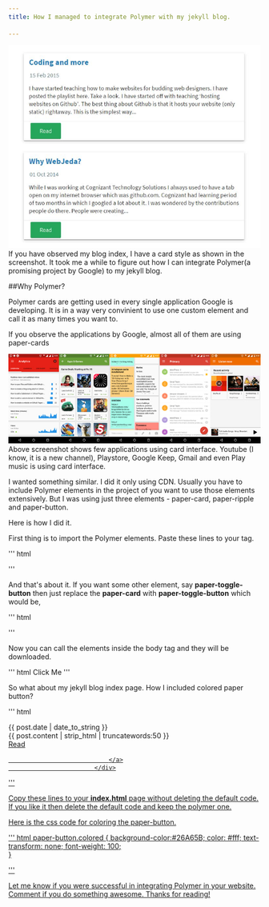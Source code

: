 ```yaml
---
title: How I managed to integrate Polymer with my jekyll blog.

---
```


![How I managed to integrate Polymer with github pages jekyll](/images/github-pages-polymer.JPG)
<i class="fa fa-quote-left fa-3x fa-pull-left fa-border"></i> If you have observed my blog index, I have a card style as shown in the screenshot. It took me a while to figure out how I can integrate Polymer(a promising project by Google) to my jekyll blog.

##Why Polymer?

Polymer cards are getting used in every single application Google is developing. It is in a way very convinient to use one custom element and call it as many times you want to.

If you observe the applications by Google, almost all of them are using paper-cards

![Applications that are using polymer](/images/applications-using-polymer-cards-screenshot.jpg)
Above screenshot shows few applications using card interface. Youtube (I know, it is a new channel), Playstore, Google Keep, Gmail and even Play music is using card interface.

I wanted something similar. I did it only using CDN. Usually you have to include Polymer elements in the project of you want to use those elements extensively. But I was using just three elements - paper-card, paper-ripple and paper-button.

Here is how I did it.

First thing is to import the Polymer elements. Paste these lines to your **<head>** tag.

''' html
<link rel="import" href="https://cdn.rawgit.com/download/polymer-cdn/1.1.4/lib/paper-card/paper-card.html" />
<link rel="import" href="https://cdn.rawgit.com/download/polymer-cdn/1.1.4/lib/paper-button/paper-button.html" />
'''

And that's about it. If you want some other element, say **paper-toggle-button** then just replace the **paper-card** with **paper-toggle-button** which would be,

''' html
<link rel="import" href="https://cdn.rawgit.com/download/polymer-cdn/1.1.4/lib/paper-toggle-button/paper-toggle-button.html" />
'''

Now you can call the elements inside the body tag and they will be downloaded. 

''' html
<paper-button>Click Me</paper-button>
'''

So what about my jekyll blog index page. How I included colored paper button?

''' html

 <paper-card heading="{{ post.title }}">
        <time datetime="{{ post.date | date_to_xmlschema }}" >{{ post.date | date_to_string }}</time>
                    <div class="card-content">{{ post.content | strip_html | truncatewords:50 }}</div>
                            <div class="card-actions">
                                <a href="{% if site.baseurl == "/" %}{{ post.url }}{% else %}{{ post.url | prepend: site.baseurl }}{% endif %}">                                    <paper-button class="colored" raised>Read</paper-button>
           
                                </a>
                            </div>
</paper-card>

'''

Copy these lines to your **index.html** page without deleting the default code. If you like it then delete the default code and keep the polymer one.


Here is the css code for coloring the paper-button.

''' html
 paper-button.colored {
     background-color:#26A65B;
     color: #fff;
     text-transform: none;
     font-weight: 100;     
     }
     
'''

Let me know if you were successful in integrating Polymer in your website. Comment if you do something awesome.
Thanks for reading!
